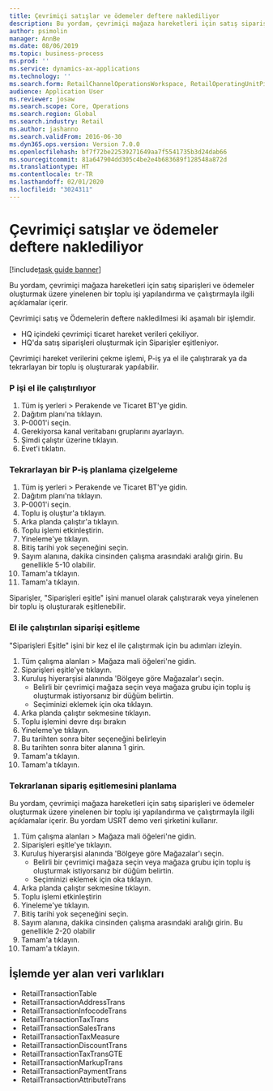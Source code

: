 ```yaml
---
title: Çevrimiçi satışlar ve ödemeler deftere naklediliyor
description: Bu yordam, çevrimiçi mağaza hareketleri için satış siparişleri ve ödemeler oluşturmak üzere yinelenen bir toplu işi yapılandırma ve çalıştırmayla ilgili açıklamalar içerir.
author: psimolin
manager: AnnBe
ms.date: 08/06/2019
ms.topic: business-process
ms.prod: ''
ms.service: dynamics-ax-applications
ms.technology: ''
ms.search.form: RetailChannelOperationsWorkspace, RetailOperatingUnitPicker, SysRecurrence
audience: Application User
ms.reviewer: josaw
ms.search.scope: Core, Operations
ms.search.region: Global
ms.search.industry: Retail
ms.author: jashanno
ms.search.validFrom: 2016-06-30
ms.dyn365.ops.version: Version 7.0.0
ms.openlocfilehash: bf7f72be22539271649aa7f5541735b3d24dab66
ms.sourcegitcommit: 81a647904dd305c4be2e4b683689f128548a872d
ms.translationtype: HT
ms.contentlocale: tr-TR
ms.lasthandoff: 02/01/2020
ms.locfileid: "3024311"
---
```

# <a name="posting-of-online-sales-and-payments"></a>Çevrimiçi satışlar ve ödemeler deftere naklediliyor

[!include[task guide banner](../includes/task-guide-banner.md)]

Bu yordam, çevrimiçi mağaza hareketleri için satış siparişleri ve ödemeler oluşturmak üzere yinelenen bir toplu işi yapılandırma ve çalıştırmayla ilgili açıklamalar içerir.

Çevrimiçi satış ve Ödemelerin deftere nakledilmesi iki aşamalı bir işlemdir.

- HQ içindeki çevrimiçi ticaret hareket verileri çekiliyor.
- HQ'da satış siparişleri oluşturmak için Siparişler eşitleniyor.

Çevrimiçi hareket verilerini çekme işlemi, P-iş ya el ile çalıştırarak ya da tekrarlayan bir toplu iş oluşturarak yapılabilir.

### <a name="manually-running-the-p-job"></a>P işi el ile çalıştırılıyor

1. Tüm iş yerleri > Perakende ve Ticaret BT'ye gidin.
2. Dağıtım planı'na tıklayın.
3. P-0001'i seçin.
4. Gerekiyorsa kanal veritabanı gruplarını ayarlayın.
5. Şimdi çalıştır üzerine tıklayın.
6. Evet'i tıklatın.

### <a name="scheduling-a-recurring-p-job"></a>Tekrarlayan bir P-iş planlama çizelgeleme

1. Tüm iş yerleri > Perakende ve Ticaret BT'ye gidin.
2. Dağıtım planı'na tıklayın.
3. P-0001'i seçin.
4. Toplu iş oluştur'a tıklayın.
5. Arka planda çalıştır'a tıklayın.
5. Toplu işlemi etkinleştirin.
6. Yineleme'ye tıklayın.
7. Bitiş tarihi yok seçeneğini seçin.
8. Sayım alanına, dakika cinsinden çalışma arasındaki aralığı girin. Bu genellikle 5-10 olabilir.
9. Tamam'a tıklayın.
10. Tamam'a tıklayın.

Siparişler, "Siparişleri eşitle" işini manuel olarak çalıştırarak veya yinelenen bir toplu iş oluşturarak eşitlenebilir.

### <a name="manually-running-order-synchronization"></a>El ile çalıştırılan siparişi eşitleme 

"Siparişleri Eşitle" işini bir kez el ile çalıştırmak için bu adımları izleyin.

1. Tüm çalışma alanları > Mağaza mali öğeleri'ne gidin.
2. Siparişleri eşitle'ye tıklayın.
3. Kuruluş hiyerarşisi alanında 'Bölgeye göre Mağazalar'ı seçin.
    * Belirli bir çevrimiçi mağaza seçin veya mağaza grubu için toplu iş oluşturmak istiyorsanız bir düğüm belirtin.  
    * Seçiminizi eklemek için oka tıklayın.  
4. Arka planda çalıştır sekmesine tıklayın.
5. Toplu işlemini devre dışı bırakın
6. Yineleme'ye tıklayın.
7. Bu tarihten sonra biter seçeneğini belirleyin
8. Bu tarihten sonra biter alanına 1 girin.
9. Tamam'a tıklayın.
10. Tamam'a tıklayın.

### <a name="scheduling-recurring-order-synchronization"></a>Tekrarlanan sipariş eşitlemesini planlama

Bu yordam, çevrimiçi mağaza hareketleri için satış siparişleri ve ödemeler oluşturmak üzere yinelenen bir toplu işi yapılandırma ve çalıştırmayla ilgili açıklamalar içerir. Bu yordam USRT demo veri şirketini kullanır.

1. Tüm çalışma alanları > Mağaza mali öğeleri'ne gidin.
2. Siparişleri eşitle'ye tıklayın.
3. Kuruluş hiyerarşisi alanında 'Bölgeye göre Mağazalar'ı seçin.
    * Belirli bir çevrimiçi mağaza seçin veya mağaza grubu için toplu iş oluşturmak istiyorsanız bir düğüm belirtin.  
    * Seçiminizi eklemek için oka tıklayın.  
4. Arka planda çalıştır sekmesine tıklayın.
5. Toplu işlemi etkinleştirin
6. Yineleme'ye tıklayın.
7. Bitiş tarihi yok seçeneğini seçin.
8. Sayım alanına, dakika cinsinden çalışma arasındaki aralığı girin. Bu genellikle 2-20 olabilir
9. Tamam'a tıklayın.
10. Tamam'a tıklayın.

## <a name="data-entities-involved-in-the-process"></a>İşlemde yer alan veri varlıkları

- RetailTransactionTable
- RetailTransactionAddressTrans
- RetailTransactionInfocodeTrans
- RetailTransactionTaxTrans
- RetailTransactionSalesTrans
- RetailTransactionTaxMeasure
- RetailTransactionDiscountTrans
- RetailTransactionTaxTransGTE
- RetailTransactionMarkupTrans
- RetailTransactionPaymentTrans
- RetailTransactionAttributeTrans

